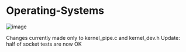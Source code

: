# Operating-Systems

![image](https://user-images.githubusercontent.com/82328705/211113259-e1ea8f93-9e7b-4d78-beef-bb3eff2ce097.png)


Changes currently made only to kernel_pipe.c and kernel_dev.h
Update: half of socket tests are now OK
